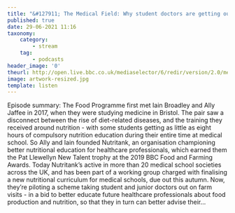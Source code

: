 ```yaml
---
title: "&#127911; The Medical Field: Why student doctors are getting out on farms"
published: true
date: 29-06-2021 11:16
taxonomy:
    category:
        - stream
    tag:
        - podcasts
header_image: '0'
theurl: http://open.live.bbc.co.uk/mediaselector/6/redir/version/2.0/mediaset/audio-nondrm-download/proto/http/vpid/p09lsy70.mp3
image: artwork-resized.jpg
template: listen
--- 
```

Episode summary: The Food Programme first met Iain Broadley and Ally Jaffee in 2017, when they were studying medicine in Bristol. The pair saw a disconnect between the rise of diet-related diseases, and the training they received around nutrition - with some students getting as little as eight hours of compulsory nutrition education during their entire time at medical school. So Ally and Iain founded Nutritank, an organisation championing better nutritional education for healthcare professionals, which earned them the Pat Llewellyn New Talent trophy at the 2019 BBC Food and Farming Awards. Today Nutritank’s active in more than 20 medical school societies across the UK, and has been part of a working group charged with finalising a new nutritional curriculum for medical schools, due out this autumn. Now, they’re piloting a scheme taking student and junior doctors out on farm visits - in a bid to better educate future healthcare professionals about food production and nutrition, so that they in turn can better advise their…
